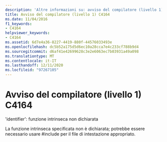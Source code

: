 ```yaml
---
description: 'Altre informazioni su: avviso del compilatore (livello 1) C4164'
title: Avviso del compilatore (livello 1) C4164
ms.date: 11/04/2016
f1_keywords:
- C4164
helpviewer_keywords:
- C4164
ms.assetid: 6d7e4a36-8227-4419-880f-44576033493e
ms.openlocfilehash: dc5b52a175d5d6ec10a28cca7e4c233cf788b9d4
ms.sourcegitcommit: d6af41e42699628c3e2e6063ec7b03931a49a098
ms.translationtype: MT
ms.contentlocale: it-IT
ms.lasthandoff: 12/11/2020
ms.locfileid: "97267105"
---
```

# <a name="compiler-warning-level-1-c4164"></a>Avviso del compilatore (livello 1) C4164

'identifier': funzione intrinseca non dichiarata

La funzione intrinseca specificata non è dichiarata; potrebbe essere necessario usare #include per il file di intestazione appropriato.
